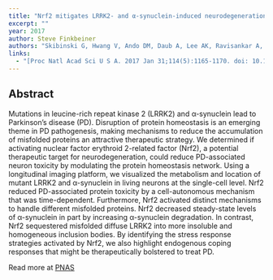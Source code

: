 ```yaml
---
title: "Nrf2 mitigates LRRK2- and α-synuclein-induced neurodegeneration by modulating proteostasis."
excerpt: ""
year: 2017
author: Steve Finkbeiner
authors: "Skibinski G, Hwang V, Ando DM, Daub A, Lee AK, Ravisankar A, Modan S, Finucane MM, Shaby BA, Finkbeiner S."
links:
  - "[Proc Natl Acad Sci U S A. 2017 Jan 31;114(5):1165-1170. doi: 10.1073/pnas.1522872114.](http://www.pnas.org/content/114/5/1165.long)"
---
```



## Abstract

Mutations in leucine-rich repeat kinase 2 (LRRK2) and α-synuclein lead to Parkinson’s disease (PD). Disruption of protein homeostasis is an emerging theme in PD pathogenesis, making mechanisms to reduce the accumulation of misfolded proteins an attractive therapeutic strategy. We determined if activating nuclear factor erythroid 2-related factor (Nrf2), a potential therapeutic target for neurodegeneration, could reduce PD-associated neuron toxicity by modulating the protein homeostasis network. Using a longitudinal imaging platform, we visualized the metabolism and location of mutant LRRK2 and α-synuclein in living neurons at the single-cell level. Nrf2 reduced PD-associated protein toxicity by a cell-autonomous mechanism that was time-dependent. Furthermore, Nrf2 activated distinct mechanisms to handle different misfolded proteins. Nrf2 decreased steady-state levels of α-synuclein in part by increasing α-synuclein degradation. In contrast, Nrf2 sequestered misfolded diffuse LRRK2 into more insoluble and homogeneous inclusion bodies. By identifying the stress response strategies activated by Nrf2, we also highlight endogenous coping responses that might be therapeutically bolstered to treat PD.

Read more at [PNAS](https://www.pnas.org/content/114/5/1165.long)
